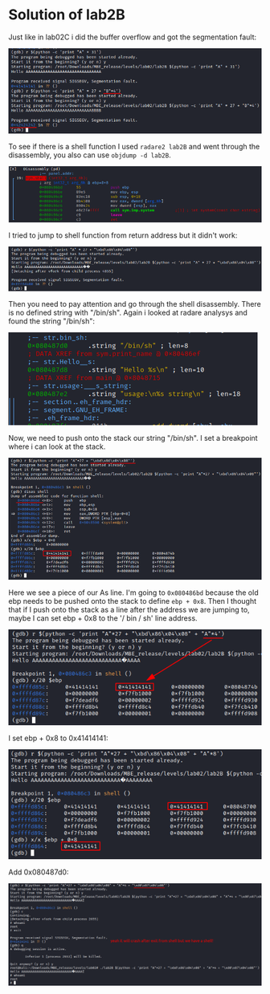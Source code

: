 # Solution of lab2B

Just like in lab02C i did the buffer overflow and got the segmentation fault:

![segmentation fault](screenshots/seg_fault.png)

To see if there is a shell function I used `radare2 lab2B` and went through the disassembly, you also can use `objdump -d lab2B`.

![radare2](screenshots/radare2.png)

I tried to jump to shell function from return address but it didn't work:

![jump](screenshots/jump.png)

Then you need to pay attention and go through the shell disassembly. There is no defined string with "/bin/sh". Again i looked at radare analysys and found the string "/bin/sh":

![/bin/sh](screenshots/binsh.png)

Now, we need to push onto the stack our string "/bin/sh". I set a breakpoint where i can look at the stack.

![stack](screenshots/stack.png)

Here we see a piece of our As line. I'm going to `0x080486bd` because the old ebp needs to be pushed onto the stack to define `ebp + 0x8`. Then I thought that if I push onto the stack as a line after the address we are jumping to, maybe I can set ebp + 0x8 to the '/ bin / sh' line address.

![add As](screenshots/add_a.png)

I set ebp + 0x8 to 0x41414141:

![add As 2](screenshots/add_a2.png)

Add 0x080487d0:

![shell](screenshots/shell.png)
